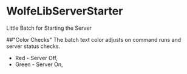 # WolfeLibServerStarter
Little Batch for Starting the Server 


##"Color Checks"
The batch text color adjusts on command runs and server status checks.
* Red - Server Off,
* Green - Server On,
